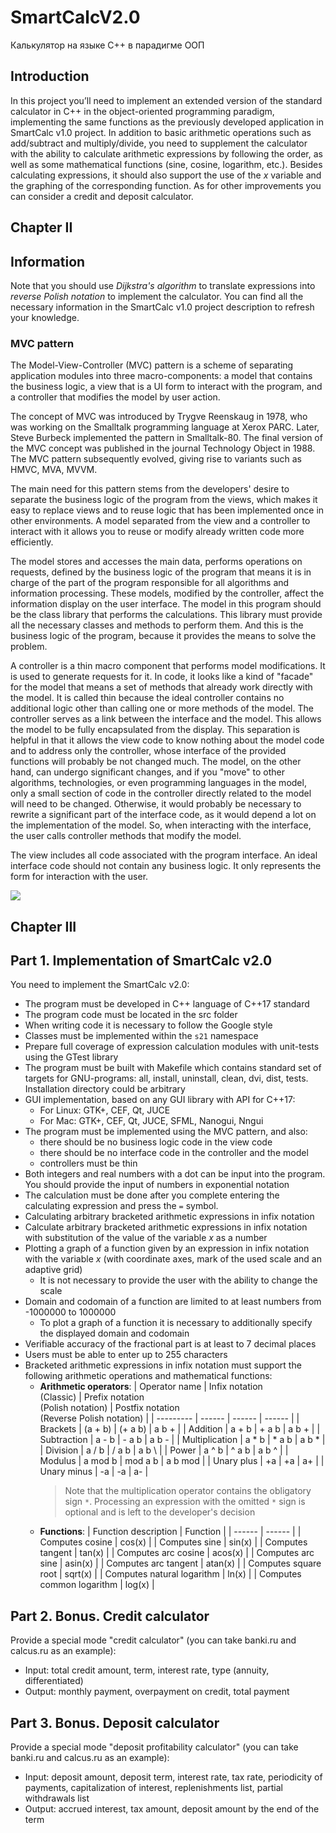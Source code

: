 # SmartCalcV2.0
Калькулятор на языке C++ в парадигме ООП
## Introduction

In this project you’ll need to implement an extended version of the standard calculator in C++ in the object-oriented programming paradigm, implementing the same functions as the previously developed application in SmartCalc v1.0 project. In addition to basic arithmetic operations such as add/subtract and multiply/divide, you need to supplement the calculator with the ability to calculate arithmetic expressions by following the order, as well as some mathematical functions (sine, cosine, logarithm, etc.). Besides calculating expressions, it should also support the use of the _x_ variable and the graphing of the corresponding function. As for other improvements you can consider a credit and deposit calculator.


## Chapter II

## Information

Note that you should use *Dijkstra's algorithm* to translate expressions into *reverse Polish notation* to implement the calculator. You can find all the necessary information in the SmartCalc v1.0 project description to refresh your knowledge.

### MVC pattern

The Model-View-Controller (MVC) pattern is a scheme of separating application modules into three macro-components: a model that contains the business logic, a view that is a UI form to interact with the program, and a controller that modifies the model by user action.

The concept of MVC was introduced by Trygve Reenskaug in 1978, who was working on the Smalltalk programming language at Xerox PARC. Later, Steve Burbeck implemented the pattern in Smalltalk-80.
The final version of the MVC concept was published in the journal Technology Object in 1988. The MVC pattern subsequently evolved, giving rise to variants such as HMVC, MVA, MVVM.

The main need for this pattern stems from the developers' desire to separate the business logic of the program from the views, which makes it easy to replace views and to reuse logic that has been implemented once in other environments. A model separated from the view and a controller to interact with it allows you to reuse or modify already written code more efficiently.

The model stores and accesses the main data, performs operations on requests, defined by the business logic of the program that means it is in charge of the part of the program responsible for all algorithms and information processing. These models, modified by the controller, affect the information display on the user interface. The model in this program should be the class library that performs the calculations. This library must provide all the necessary classes and methods to perform them. And this is the business logic of the program, because it provides the means to solve the problem.

A controller is a thin macro component that performs model modifications. It is used to generate requests for it. In code, it looks like a kind of "facade" for the model that means a set of methods that already work directly with the model. It is called thin because the ideal controller contains no additional logic other than calling one or more methods of the model. The controller serves as a link between the interface and the model. This allows the model to be fully encapsulated from the display. This separation is helpful in that it allows the view code to know nothing about the model code and to address only the controller, whose interface of the provided functions will probably be not changed much. The model, on the other hand, can undergo significant changes, and if you "move" to other algorithms, technologies, or even programming languages in the model, only a small section of code in the controller directly related to the model will need to be changed. Otherwise, it would probably be necessary to rewrite a significant part of the interface code, as it would depend a lot on the implementation of the model. So, when interacting with the interface, the user calls controller methods that modify the model.

The view includes all code associated with the program interface. An ideal interface code should not contain any business logic. It only represents the form for interaction with the user.

![](misc/images/MVC-Process.png)


## Chapter III

## Part 1. Implementation of SmartCalc v2.0

You need to implement the SmartCalc v2.0:

- The program must be developed in C++ language of C++17 standard
- The program code must be located in the src folder
- When writing code it is necessary to follow the Google style
- Classes must be implemented within the `s21` namespace
- Prepare full coverage of expression calculation modules with unit-tests using the GTest library
- The program must be built with Makefile which contains standard set of targets for GNU-programs: all, install, uninstall, clean, dvi, dist, tests. Installation directory could be arbitrary
- GUI implementation, based on any GUI library with API for C++17:
  * For Linux: GTK+, CEF, Qt, JUCE
  * For Mac: GTK+, CEF, Qt, JUCE, SFML, Nanogui, Nngui
- The program must be implemented using the MVC pattern, and also:
   - there should be no business logic code in the view code
   - there should be no interface code in the controller and the model
   - controllers must be thin
- Both integers and real numbers with a dot can be input into the program. You should provide the input of numbers in exponential notation
- The calculation must be done after you complete entering the calculating expression and press the `=` symbol.
- Calculating arbitrary bracketed arithmetic expressions in infix notation
- Calculate arbitrary bracketed arithmetic expressions in infix notation with substitution of the value of the variable _x_ as a number
- Plotting a graph of a function given by an expression in infix notation with the variable _x_ (with coordinate axes, mark of the used scale and an adaptive grid)
   - It is not necessary to provide the user with the ability to change the scale
- Domain and codomain of a function are limited to at least numbers from -1000000 to 1000000
   - To plot a graph of a function it is necessary to additionally specify the displayed domain and codomain
- Verifiable accuracy of the fractional part is at least to 7 decimal places
- Users must be able to enter up to 255 characters
- Bracketed arithmetic expressions in infix notation must support the following arithmetic operations and mathematical functions:
   - **Arithmetic operators**:
     | Operator name | Infix notation <br /> (Classic) | Prefix notation <br /> (Polish notation) |  Postfix notation <br /> (Reverse Polish notation) |
      | --------- | ------ | ------ | ------ |
      | Brackets | (a + b) | (+ a b) | a b + |
      | Addition | a + b | + a b | a b + |
      | Subtraction | a - b | - a b | a b - |
      | Multiplication | a * b | * a b | a b * |
      | Division | a / b | / a b | a b \ |
      | Power | a ^ b | ^ a b | a b ^ |
      | Modulus | a mod b | mod a b | a b mod |
      | Unary plus | +a | +a | a+ |
      | Unary minus | -a | -a | a- |
      >Note that the multiplication operator contains the obligatory sign `*`. Processing an expression with the omitted `*` sign is optional and is left to the developer's decision
   - **Functions**:
      | Function description | Function |
      | ------ | ------ |
      | Computes cosine | cos(x) |
      | Computes sine | sin(x) |
      | Computes tangent | tan(x) |
      | Computes arc cosine | acos(x) |
      | Computes arc sine | asin(x) |
      | Computes arc tangent | atan(x) |
      | Computes square root | sqrt(x) |
      | Computes natural logarithm | ln(x) |
      | Computes common logarithm | log(x) |

## Part 2. Bonus. Credit calculator

Provide a special mode "credit calculator" (you can take banki.ru and calcus.ru as an example):
- Input: total credit amount, term, interest rate, type (annuity, differentiated)
- Output: monthly payment, overpayment on credit, total payment

## Part 3. Bonus. Deposit calculator

Provide a special mode "deposit profitability calculator" (you can take banki.ru and calcus.ru as an example):
- Input: deposit amount, deposit term, interest rate, tax rate, periodicity of payments, capitalization of interest, replenishments list, partial withdrawals list
- Output: accrued interest, tax amount, deposit amount by the end of the term
